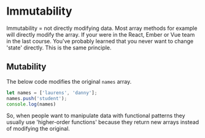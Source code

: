 # Immutability

Immutability = not directly modifying data. Most array methods for example will directly modify the array. If your were in the React, Ember or Vue team in the last course. You've probably learned that you never want to change 'state' directly. This is the same principle.

## Mutability

The below code modifies the original `names` array. 

```js
let names = ['laurens', 'danny'];
names.push('student');
console.log(names)
```

So, when people want to manipulate data with functional patterns they usually use 'higher-order functions' because they return new arrays instead of modifying the original. 
